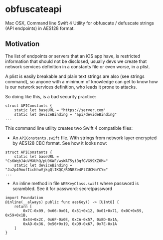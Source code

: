 # obfuscateapi

Mac OSX, Command line Swift 4 Utility for obfuscate / defuscate strings (API endpoints) in AES128 format.

## Motivation

The list of endpoints or servers that an iOS app have, is restricted information that should not be disclosed, usually devs we create that network services definition in a constants file or even worse, in a plist.

A plist is easily breakable and plain text strings are also (see strings command), so anyone with a minimum of knowledge can get to know how is our network services definition, who leads it prone to attacks.

So doing like this, is a bad security practice:

```
struct APIConstants {
    static let baseURL = "https://server.com"
    static let deviceBinding = "api/devideBinding"
...
```

This command line utility creates two Swift 4 compatible files:

- An ```APIConstants.swift``` file. With strings from network layer encrypted by AES128 CBC format. See how it looks now:

```
struct APIConstants {
    static let baseURL = "Cs6WqbJ4uVMXUhQ/pU96WF/wsWAT5yiBqfGVG99XZ0M="
    static let deviceBinding = "Ja2p49mofIichhwVjkgQlIKQC/RDNBZe4PtZUCMaYCY="
...
```

- An inline method in file ```AESKeyClass.swift``` where password is scrambled. See it for password: secretpassword

```
import Foundation
@inline(__always) public func aesKey() -> [UInt8] {
    return [
        0x7C-0x09, 0x66-0x01, 0x51+0x12, 0x01+0x71, 0x0C+0x59, 0x59+0x1B,
        0x44+0x2C, 0x6F-0x0E, 0xCA-0x57, 0x8D-0x1A,
        0xAD-0x36, 0x56+0x19, 0xD9-0x67, 0x7E-0x1A
    ]
}
```

